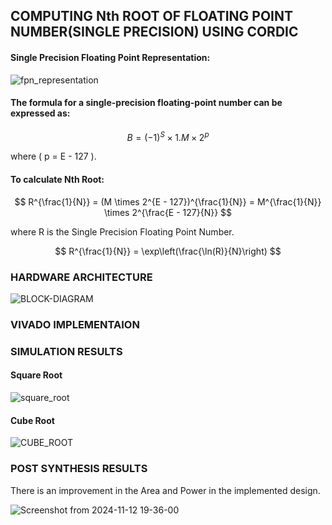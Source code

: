 ## COMPUTING Nth ROOT OF FLOATING POINT NUMBER(SINGLE PRECISION) USING CORDIC 
#### Single Precision Floating Point Representation:

![fpn_representation](https://github.com/user-attachments/assets/e4b5715b-d29b-40d3-a0f8-23893379a29d)


#### The formula for a single-precision floating-point number can be expressed as:

$$
B = (-1)^S \times 1.M \times 2^p
$$

where \( p = E - 127 \).

#### To calculate Nth Root:

$$
R^{\frac{1}{N}} = (M \times 2^{E - 127})^{\frac{1}{N}} = M^{\frac{1}{N}} \times 2^{\frac{E - 127}{N}}
$$

where R is the Single Precision Floating Point Number.

$$
R^{\frac{1}{N}} = \exp\left(\frac{\ln(R)}{N}\right)
$$

### HARDWARE ARCHITECTURE

![BLOCK-DIAGRAM](https://github.com/user-attachments/assets/ea194546-a137-4027-90d2-1b62f5c7e27b)

### VIVADO IMPLEMENTAION


### SIMULATION RESULTS

#### Square Root

![square_root](https://github.com/user-attachments/assets/4345e23c-1f63-4df0-b72f-1c2eec3c92bb)

#### Cube Root

![CUBE_ROOT](https://github.com/user-attachments/assets/7311444b-d5ff-47fe-b4a9-df2cbdf93110)

### POST SYNTHESIS RESULTS

There is an improvement in the Area and Power in the implemented design.

![Screenshot from 2024-11-12 19-36-00](https://github.com/user-attachments/assets/abdaa0c3-ee7f-48ee-9488-3666d7d54dbd)


